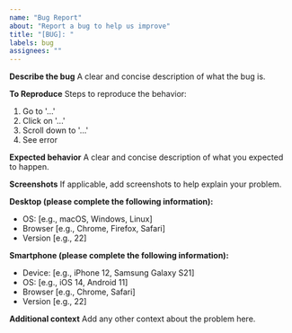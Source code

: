 ```yaml
---
name: "Bug Report"
about: "Report a bug to help us improve"
title: "[BUG]: "
labels: bug
assignees: ""
---
```


**Describe the bug**
A clear and concise description of what the bug is.

**To Reproduce**
Steps to reproduce the behavior:
1. Go to '...'
2. Click on '...'
3. Scroll down to '...'
4. See error

**Expected behavior**
A clear and concise description of what you expected to happen.

**Screenshots**
If applicable, add screenshots to help explain your problem.

**Desktop (please complete the following information):**
 - OS: [e.g., macOS, Windows, Linux]
 - Browser [e.g., Chrome, Firefox, Safari]
 - Version [e.g., 22]

**Smartphone (please complete the following information):**
 - Device: [e.g., iPhone 12, Samsung Galaxy S21]
 - OS: [e.g., iOS 14, Android 11]
 - Browser [e.g., Chrome, Safari]
 - Version [e.g., 22]

**Additional context**
Add any other context about the problem here.
